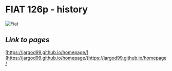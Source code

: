 # FIAT 126p - history
![Fiat](https://i.wpimg.pl/644x362/wptv.wpcdn.pl/2885051-01prevb.jpg)
## *Link to pages*
[https://jargod99.github.io/homepage/](https://jargod99.github.io/homepage/)https://jargod99.github.io/homepage/
